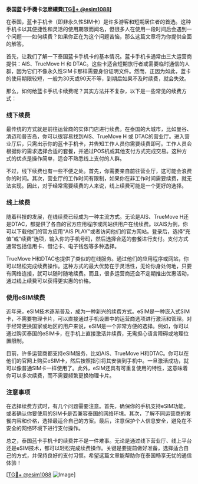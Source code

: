 **泰国蓝卡手機卡怎麽續費[[TG💪+ @esim1088](https://t.me/s/esim1088)]**

在泰国，蓝卡手机卡（即非永久性SIM卡）是许多游客和短期居住者的首选。这种手机卡以其便捷性和灵活的使用期限而闻名，但很多人在使用一段时间后会遇到一个问题——如何续费？如果你正在为这个问题苦恼，那么这篇文章将为你提供全面的解答。

首先，让我们了解一下泰国蓝卡手机卡的基本情况。蓝卡手机卡通常由三大运营商提供：AIS、TrueMove H 和 DTAC。这些卡适合短期旅行者或需要临时通信的人群，因为它们不像永久性SIM卡那样需要身份证明文件。然而，正因为如此，蓝卡的使用期限较短，一般为30天或90天不等，到期后如果不及时续费，就会失效。

那么，如何给蓝卡手机卡续费呢？其实方法并不复杂，以下是一些常见的续费方式：

### 线下续费

最传统的方式就是前往运营商的实体门店进行续费。在泰国的大城市，比如曼谷、清迈和普吉岛，你可以很容易找到AIS、TrueMove H 或 DTAC的营业厅。进入营业厅后，只需出示你的蓝卡手机卡，并告知工作人员你需要续费即可。工作人员会根据你的需求选择合适的套餐，并通过POS机或其他支付方式完成交易。这种方式的优点是操作简单，适合不熟悉线上支付的人群。

不过，线下续费也有一些不便之处。首先，你需要亲自前往营业厅，这可能会浪费你的时间。其次，营业厅的工作时间有限制，如果你在非工作时间需要续费，就无法实现。因此，对于经常需要续费的人来说，线上续费可能是一个更好的选择。

### 线上续费

随着科技的发展，在线续费已经成为一种主流方式。无论是AIS、TrueMove H还是DTAC，都提供了各自的官方应用程序或网站供用户在线续费。以AIS为例，你可以下载他们的官方应用“AIS PLAY”或者访问他们的官方网站。登录后，选择“充值”或“续费”选项，输入你的手机号码，然后选择合适的套餐进行支付。支付方式通常包括信用卡、借记卡、电子钱包等多种选择。

TrueMove H和DTAC也提供了类似的在线服务。通过他们的应用程序或网站，你可以轻松完成续费操作。这种方式的最大优势在于灵活性，无论你身处何地，只要有网络连接，就可以随时随地续费。而且，很多运营商还会不定期推出优惠活动，通过线上续费可以获得更实惠的价格。

### 使用eSIM续费

近年来，eSIM技术逐渐普及，成为一种新兴的续费方式。eSIM是一种嵌入式SIM卡，不需要物理卡片，可以直接通过手机设置中的运营商选项进行激活和管理。对于经常更换国家或地区的用户来说，eSIM是一个非常方便的选择。例如，你可以通过购买泰国的eSIM卡，在手机上直接激活并续费，无需担心语言障碍或地理位置限制。

目前，许多运营商都支持eSIM服务，比如AIS、TrueMove H和DTAC。你可以在他们的官网上购买eSIM卡，然后按照指引将其安装到手机中。一旦激活成功，就可以像普通SIM卡一样使用了。此外，eSIM还具有可重复使用的特性，这意味着你可以多次续费，而不需要频繁更换物理卡片。

### 注意事项

在选择续费方式时，有几个问题需要注意。首先，确保你的手机支持eSIM功能，或者确认你要使用的SIM卡是否兼容泰国的网络环境。其次，了解不同运营商的套餐内容和价格，选择最适合自己的方案。最后，注意保护个人信息安全，避免在不安全的网络环境下进行支付操作。

总之，泰国蓝卡手机卡的续费并不是一件难事。无论是通过线下营业厅、线上平台还是eSIM技术，都可以轻松完成续费操作。关键是要提前做好准备，选择适合自己的方式，并保持良好的支付习惯。希望这篇文章能帮助你在泰国畅享无忧的通信体验！

[[TG💪+ @esim1088](https://t.me/s/esim1088) ![Image](https://i.postimg.cc/4NQfJmqS/Snipaste-2025-05-13-00-14-12.png)]
